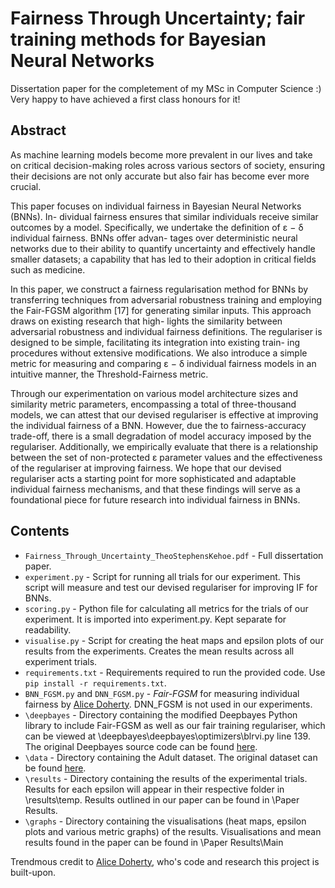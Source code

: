 # Fairness Through Uncertainty; fair training methods for Bayesian Neural Networks 
Dissertation paper for the completement of my MSc in Computer Science :) Very happy to have achieved a first class honours for it!

## Abstract 
As machine learning models become more prevalent in our lives and take on
critical decision-making roles across various sectors of society, ensuring their decisions are
not only accurate but also fair has become ever more crucial.

This paper focuses on individual fairness in Bayesian Neural Networks (BNNs). In-
dividual fairness ensures that similar individuals receive similar outcomes by a model.
Specifically, we undertake the definition of ε − δ individual fairness. BNNs offer advan-
tages over deterministic neural networks due to their ability to quantify uncertainty and
effectively handle smaller datasets; a capability that has led to their adoption in critical
fields such as medicine.

In this paper, we construct a fairness regularisation method for BNNs by transferring
techniques from adversarial robustness training and employing the Fair-FGSM algorithm
[17] for generating similar inputs. This approach draws on existing research that high-
lights the similarity between adversarial robustness and individual fairness definitions.
The regulariser is designed to be simple, facilitating its integration into existing train-
ing procedures without extensive modifications. We also introduce a simple metric for
measuring and comparing ε − δ individual fairness models in an intuitive manner, the
Threshold-Fairness metric.

Through our experimentation on various model architecture sizes and similarity metric
parameters, encompassing a total of three-thousand models, we can attest that our devised
regulariser is effective at improving the individual fairness of a BNN. However, due the
to fairness-accuracy trade-off, there is a small degradation of model accuracy imposed by
the regulariser. Additionally, we empirically evaluate that there is a relationship between
the set of non-protected ε parameter values and the effectiveness of the regulariser at
improving fairness. We hope that our devised regulariser acts a starting point for more
sophisticated and adaptable individual fairness mechanisms, and that these findings will
serve as a foundational piece for future research into individual fairness in BNNs.


## Contents 
- `Fairness_Through_Uncertainty_TheoStephensKehoe.pdf` - Full dissertation paper. 
- `experiment.py` - Script for running all trials for our experiment. This script will measure and test our devised regulariser for improving IF for BNNs. 
- `scoring.py` - Python file for calculating all metrics for the trials of our experiment. It is imported into experiment.py. Kept separate for readability.  
- `visualise.py` - Script for creating the heat maps and epsilon plots of our results from the experiments. Creates the mean results across all experiment trials. 
- `requirements.txt` - Requirements required to run the provided code. Use `pip install -r requirements.txt`.
- `BNN_FGSM.py` and `DNN_FGSM.py` -  _Fair-FGSM_ for measuring individual fairness by [Alice Doherty](https://github.com/alicedoherty/bayesian-individual-fairness). DNN_FGSM is not used in our experiments. 
- `\deepbayes` - Directory containing the modified Deepbayes Python library to include Fair-FGSM as well as our fair training regulariser, which can be viewed at \deepbayes\deepbayes\optimizers\blrvi.py line 139. The original Deepbayes source code can be found [here](https://github.com/matthewwicker/deepbayes).
- `\data` - Directory containing the Adult dataset. The original dataset can be found [here](https://archive.ics.uci.edu/ml/datasets/adult).
- `\results` - Directory containing the results of the experimental trials. Results for each epsilon will appear in their respective folder in \results\temp. Results outlined in our paper can be found in \Paper Results. 
- `\graphs` - Directory containing the visualisations (heat maps, epsilon plots and various metric graphs) of the results. Visualisations and mean results found in the paper can be found in \Paper Results\Main

Trendmous credit to [Alice Doherty](https://github.com/alicedoherty/bayesian-individual-fairness), who's code and research this project is built-upon. 
